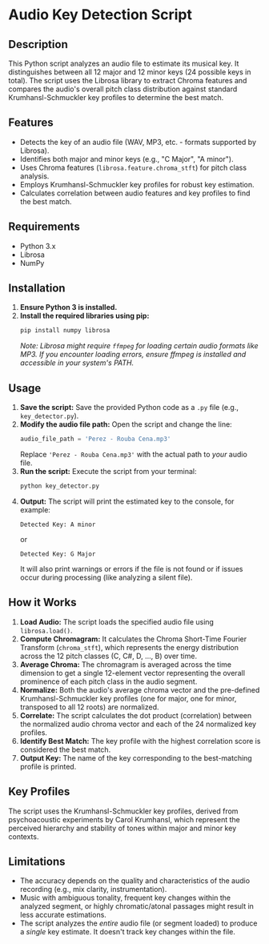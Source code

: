 # Audio Key Detection Script

## Description

This Python script analyzes an audio file to estimate its musical key. It distinguishes between all 12 major and 12 minor keys (24 possible keys in total). The script uses the Librosa library to extract Chroma features and compares the audio's overall pitch class distribution against standard Krumhansl-Schmuckler key profiles to determine the best match.

## Features

* Detects the key of an audio file (WAV, MP3, etc. - formats supported by Librosa).
* Identifies both major and minor keys (e.g., "C Major", "A minor").
* Uses Chroma features (`librosa.feature.chroma_stft`) for pitch class analysis.
* Employs Krumhansl-Schmuckler key profiles for robust key estimation.
* Calculates correlation between audio features and key profiles to find the best match.

## Requirements

* Python 3.x
* Librosa
* NumPy

## Installation

1.  **Ensure Python 3 is installed.**
2.  **Install the required libraries using pip:**
    ```bash
    pip install numpy librosa
    ```
    *Note: Librosa might require `ffmpeg` for loading certain audio formats like MP3. If you encounter loading errors, ensure ffmpeg is installed and accessible in your system's PATH.*

## Usage

1.  **Save the script:** Save the provided Python code as a `.py` file (e.g., `key_detector.py`).
2.  **Modify the audio file path:** Open the script and change the line:
    ```python
    audio_file_path = 'Perez - Rouba Cena.mp3'
    ```
    Replace `'Perez - Rouba Cena.mp3'` with the actual path to *your* audio file.
3.  **Run the script:** Execute the script from your terminal:
    ```bash
    python key_detector.py
    ```
4.  **Output:** The script will print the estimated key to the console, for example:
    ```
    Detected Key: A minor
    ```
    or
    ```
    Detected Key: G Major
    ```
    It will also print warnings or errors if the file is not found or if issues occur during processing (like analyzing a silent file).

## How it Works

1.  **Load Audio:** The script loads the specified audio file using `librosa.load()`.
2.  **Compute Chromagram:** It calculates the Chroma Short-Time Fourier Transform (`chroma_stft`), which represents the energy distribution across the 12 pitch classes (C, C#, D, ..., B) over time.
3.  **Average Chroma:** The chromagram is averaged across the time dimension to get a single 12-element vector representing the overall prominence of each pitch class in the audio segment.
4.  **Normalize:** Both the audio's average chroma vector and the pre-defined Krumhansl-Schmuckler key profiles (one for major, one for minor, transposed to all 12 roots) are normalized.
5.  **Correlate:** The script calculates the dot product (correlation) between the normalized audio chroma vector and each of the 24 normalized key profiles.
6.  **Identify Best Match:** The key profile with the highest correlation score is considered the best match.
7.  **Output Key:** The name of the key corresponding to the best-matching profile is printed.

## Key Profiles

The script uses the Krumhansl-Schmuckler key profiles, derived from psychoacoustic experiments by Carol Krumhansl, which represent the perceived hierarchy and stability of tones within major and minor key contexts.

## Limitations

* The accuracy depends on the quality and characteristics of the audio recording (e.g., mix clarity, instrumentation).
* Music with ambiguous tonality, frequent key changes within the analyzed segment, or highly chromatic/atonal passages might result in less accurate estimations.
* The script analyzes the *entire* audio file (or segment loaded) to produce a *single* key estimate. It doesn't track key changes within the file.
